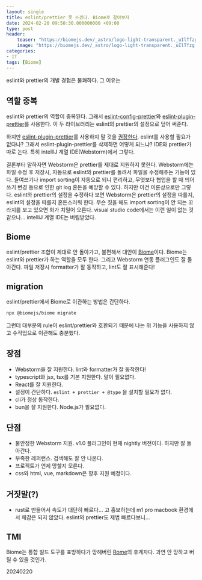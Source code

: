 ```yaml
---
layout: single
title: eslint/prettier 못 쓰겠다. Biome로 갈아보자
date: 2024-02-20 09:50:30.000000000 +09:00
type: post
header:
    teaser: "https://biomejs.dev/_astro/logo-light-transparent._uIlTfzg.svg"
    image: "https://biomejs.dev/_astro/logo-light-transparent._uIlTfzg.svg"
categories:
- IT
tags: [Biome]
---
```


eslint와 prettier의 개발 경험은 불쾌하다. 그 이유는

## 역할 중복
eslint와 prettier의 역할이 중복된다. 그래서 [eslint-config-prettier](https://github.com/prettier/eslint-config-prettier)와 [eslint-plugin-prettier](https://prettier.io/docs/en/integrating-with-linters.html)를 사용한다. 이 두 라이브러리는 eslint의 prettier의 설정으로 덮어 써준다.

하지만 [eslint-plugin-prettier](https://prettier.io/docs/en/integrating-with-linters.html)를 사용하지 말 것을 [권장한다](https://prettier.io/docs/en/integrating-with-linters.html). eslint를 사용할 필요가 없다나? 그래서 eslint-plugin-prettier를 삭제하면 어떻게 되느냐? IDE와 prettier가 따로 논다. 특히 intelllJ 계열 IDE(Webstorm)에서 그렇다.

결론부터 말하자면 Webstorm은 prettier를 제대로 지원하지 못한다. Webstorm에는 파일 수정 후 저장시, 자동으로 eslint와 prettier를 돌려서 파일을 수정해주는 기능이 있다. 들여쓰기나 import sorting이 자동으로 되니 편리하고, 무엇보다 협업을 할 때 띄어쓰기 변경 등으로 인한 git log 혼돈을 예방할 수 있다. 하지만 이건 이론상으로만 그렇다. eslint와 prettier의 설정을 수정하다 보면 Webstorm은 prettier의 설정을 따를지, eslint의 설정을 따를지 혼돈스러워 한다. 무슨 짓을 해도 import sorting이 안 되는 꼬라지를 보고 있으면 화가 치밀어 오른다. visual studio code에서는 이런 일이 없는 것 같으나... intelliJ 계열 IDE는 버림받았다.

## Biome
eslint/prettier 조합이 제대로 안 돌아가고, 불편해서 대안이 [Biome](https://github.com/biomejs/biome)이다. Biome는 eslint와 prettier가 하는 역할을 모두 한다. 그리고 Webstorm 연동 플러그인도 잘 돌아간다. 파일 저장시 formatter가 잘 동작하고, lint도 잘 표시해준다!

## migration
eslint/prettier에서 Biome로 이관하는 방법은 간단하다.

```sh
npx @biomejs/biome migrate
```

그런데 대부분의 rule이 eslint/prettier와 호환되기 때문에 나는 위 기능을 사용하지 않고 수작업으로 이관해도 충분했다.

## 장점
* Webstorm을 잘 지원한다. lint와 formatter가 잘 동작한다!
* typescript와 jsx, tsx를 기본 지원한다. 말이 필요없다.
* React를 잘 지원한다.
* 설정이 간단하다. `eslint + prettier + @type` 을 설치할 필요가 없다.
* cli가 정상 동작한다.
* bun을 잘 지원한다. Node.js가 필요없다.

## 단점
* 불안정한 Webstorm 지원. v1.0 플러그인이 현재 nightly 버전이다. 하지만 잘 돌아간다.
* 부족한 레퍼런스. 검색해도 잘 안 나온다. 
* 프로젝트가 언제 망할지 모른다.
* css와 html, vue, markdown은 향후 지원 예정이다.

## 거짓말(?)
* rust로 만들어서 속도가 대단히 빠르다... 고 홍보하는데 m1 pro macbook 환경에서 체감은 되지 않았다. eslint와 prettier도 제법 빠르다보니...

## TMI
Biome는 통합 빌드 도구를 표방하다가 망해버린 [Rome](https://github.com/rome/tools)의 후계자다. 과연 안 망하고 버틸 수 있을 것인가.

20240220
